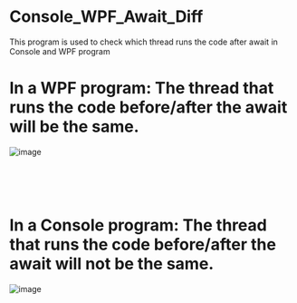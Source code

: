 # Console_WPF_Await_Diff
This program is used to check which thread runs the code after await in Console and WPF program
# In a WPF program: The thread that runs the code before/after the await will be the same.
![image](https://github.com/user-attachments/assets/be1b8ec7-c0b3-48ec-8d15-00bd006807ce)

<br /> 
<br /> 
<br /> 





# In a Console program: The thread that runs the code before/after the await will not be the same.
![image](https://github.com/user-attachments/assets/d27dfa24-7286-4f1c-867d-e353f614a3e2)






